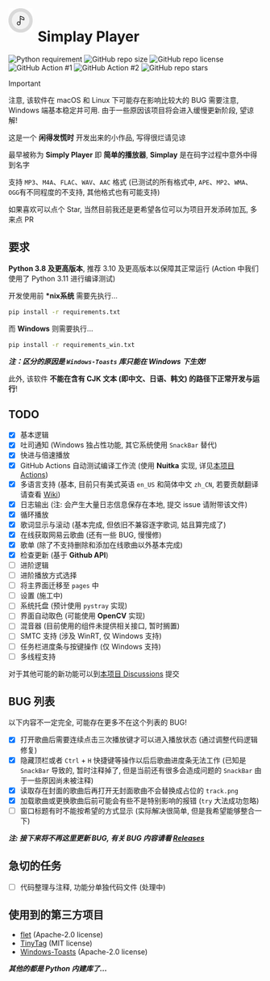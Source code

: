 <img width="48" height="48" align="left" style="float: left; margin: 0 10px 0 0;" alt="Simplay Player Logo" src="https://github.com/WhatDamon/Simplay-Player/blob/main/asset/simplay.png">  

# Simplay Player

![Python requirement](https://img.shields.io/badge/python-≥3.8-brightgreen?logo=python)
![GitHub repo size](https://img.shields.io/github/repo-size/WhatDamon/Simplay-Player)
![GitHub repo license](https://img.shields.io/github/license/WhatDamon/Simplay-Player)
![GitHub Action #1](https://github.com/WhatDamon/Simplay-Player/actions/workflows/build.yml/badge.svg)
![GitHub Action #2](https://github.com/WhatDamon/Simplay-Player/actions/workflows/buildwin.yml/badge.svg)
![GitHub repo stars](https://img.shields.io/github/stars/WhatDamon/Simplay-Player)

> [!IMPORTANT]  
> 注意, 该软件在 macOS 和 Linux 下可能存在影响比较大的 BUG 需要注意, Windows 端基本稳定并可用. 由于一些原因该项目将会进入缓慢更新阶段, 望谅解!

这是一个 __闲得发慌时__ 开发出来的小作品, 写得很烂请见谅

最早被称为 __Simply Player__ 即 __简单的播放器__, __Simplay__ 是在码字过程中意外中得到名字

支持 `MP3`、`M4A`、`FLAC`、`WAV`、`AAC` 格式 (已测试的所有格式中, `APE`、`MP2`、`WMA`、`OGG`有不同程度的不支持, 其他格式也有可能支持)

如果喜欢可以点个 Star, 当然目前我还是更希望各位可以为项目开发添砖加瓦, 多来点 PR

## 要求

__Python 3.8 及更高版本__, 推荐 3.10 及更高版本以保障其正常运行 (Action 中我们使用了 Python 3.11 进行编译测试)

开发使用前 __*nix系统__ 需要先执行...

~~~Bash
pip install -r requirements.txt
~~~

而 __Windows__ 则需要执行...

~~~Bash
pip install -r requirements_win.txt
~~~

___注：区分的原因是 `Windows-Toasts` 库只能在 Windows 下生效!___

此外, 该软件 __不能在含有 CJK 文本 (即中文、日语、韩文) 的路径下正常开发与运行__!

## TODO

- [x] 基本逻辑
- [x] 吐司通知 (Windows 独占性功能, 其它系统使用 `SnackBar` 替代)
- [x] 快进与倍速播放
- [x] GitHub Actions 自动测试编译工作流 (使用 __Nuitka__ 实现, 详见[本项目 Actions](https://github.com/WhatDamon/Simplay-Player/actions))
- [x] 多语言支持 (基本, 目前只有美式英语 `en_US` 和简体中文 `zh_CN`, 若要贡献翻译请查看 [Wiki](https://github.com/WhatDamon/Simplay-Player/wiki/%E8%BD%AF%E4%BB%B6%E7%BF%BB%E8%AF%91))
- [x] 日志输出 (注: 会产生大量日志信息保存在本地, 提交 issue 请附带该文件)
- [x] 循环播放
- [x] 歌词显示与滚动 (基本完成, 但依旧不兼容逐字歌词, 姑且算完成了)
- [x] 在线获取网易云歌曲 (还有一些 BUG, 慢慢修)
- [x] 歌单 (除了不支持删除和添加在线歌曲以外基本完成)
- [x] 检查更新 (基于 __Github API__)
- [ ] 进阶逻辑
- [ ] 进阶播放方式选择
- [ ] 将主界面迁移至 `pages` 中
- [ ] 设置 (施工中)
- [ ] 系统托盘 (预计使用 `pystray` 实现)
- [ ] 界面自动取色 (可能使用 __OpenCV__ 实现)
- [ ] 混音器 (目前使用的组件未提供相关接口, 暂时搁置)
- [ ] SMTC 支持 (涉及 WinRT, 仅 Windows 支持)
- [ ] 任务栏进度条与按键操作 (仅 Windows 支持)
- [ ] 多线程支持

对于其他可能的新功能可以到[本项目 Discussions](https://github.com/WhatDamon/Simplay-Player/discussions) 提交

## BUG 列表

以下内容不一定完全, 可能存在更多不在这个列表的 BUG!

- [x] 打开歌曲后需要连续点击三次播放键才可以进入播放状态 (通过调整代码逻辑修复)
- [x] 隐藏顶栏或者 `Ctrl` + `H` 快捷键等操作以后后歌曲进度条无法工作 (已知是 `SnackBar` 导致的, 暂时注释掉了, 但是当前还有很多会造成问题的 `SnackBar` 由于一些原因尚未被注释)
- [x] 读取存在封面的歌曲后再打开无封面歌曲不会替换成占位的 `track.png`
- [x] 加载歌曲或更换歌曲后前可能会有些不是特别影响的报错 (`try` 大法成功忽略)
- [ ] 窗口标题有时不能按希望的方式显示 (实际解决很简单, 但是我希望能够整合一下)

___注: 接下来将不再这里更新 BUG, 有关 BUG 内容请看 [Releases](https://github.com/WhatDamon/Simplay-Player/releases)___

## 急切的任务

- [ ] 代码整理与注释, 功能分单独代码文件 (处理中)

## 使用到的第三方项目

- [flet](https://github.com/flet-dev/flet) (Apache-2.0 license)
- [TinyTag](https://github.com/devsnd/tinytag) (MIT license)
- [Windows-Toasts](https://github.com/DatGuy1/Windows-Toasts) (Apache-2.0 license)

___其他的都是 Python 内建库了...___